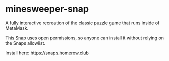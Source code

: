 # minesweeper-snap

A fully interactive recreation of the classic puzzle game that runs inside of MetaMask. 

This Snap uses open permissions, so anyone can install it without relying on the Snaps allowlist. 

Install here: https://snaps.homerow.club
